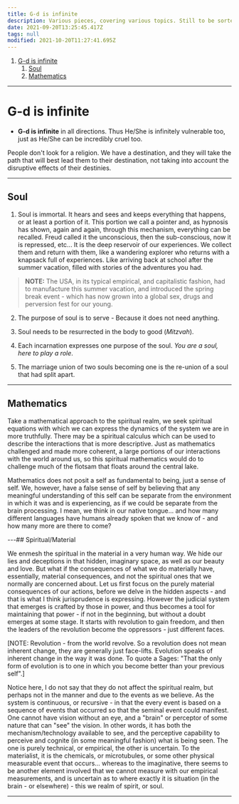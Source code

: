 ```yaml
---
title: G-d is infinite
description: Various pieces, covering various topics. Still to be sorted properly.
date: 2021-09-20T13:25:45.417Z
tags: null
modified: 2021-10-20T11:27:41.695Z
---
```


1. [G-d is infinite](#g-d-is-infinite)
   1. [Soul](#soul)
   2. [Mathematics](#mathematics)

---

# G-d is infinite

- **G-d is infinite** in all directions. Thus He/She is infinitely vulnerable too, just as He/She can be incredibly cruel too.

People don't look for a religion. We have a destination, and they will take the path that will best lead them to their destination, not taking into account the disruptive effects of their destinies.

---

## Soul

1. Soul is immortal.
   It hears and sees and keeps everything that happens, or at least a portion of it. This portion we call a pointer and, as hypnosis has shown, again and again, through this mechanism, everything can be recalled. Freud called it the unconscious, then the sub-conscious, now it is repressed, etc... It is the deep reservoir of our experiences. We collect them and return with them, like a wandering explorer who returns with a knapsack full of experiences. Like arriving back at school after the summer vacation, filled with stories of the adventures you had.

> **NOTE:** The USA, in its typical empirical, and capitalistic fashion, had to manufacture this summer vacation, and introduced the spring break event - which has now grown into a global sex, drugs and perversion fest for our young.

2. The purpose of soul is to serve -
   Because it does not need anything.

3. Soul needs to be resurrected in the body to good (_Mitzvah_).
4. Each incarnation expresses one purpose of the soul.
   _You are a soul, here to play a role_.
5. The marriage union of two souls becoming one is the re-union of a soul that had split apart.

---

## Mathematics

Take a mathematical approach to the spiritual realm, we seek spiritual equations with which we can express the dynamics of the system we are in more truthfully. There may be a spiritual calculus which can be used to describe the interactions that is more descriptive. Just as mathematics challenged and made more coherent, a large portions of our interactions with the world around us, so this spiritual mathematics would do to challenge much of the flotsam that floats around the central lake.

Mathematics does not posit a self as fundamental to being, just a sense of self. We, however, have a false sense of self by believing that any meaningful understanding of this self can be separate from the environment in which it was and is experiencing, as if we could be separate from the brain processing. I mean, we think in our native tongue... and how many different languages have humans already spoken that we know of - and how many more are there to come?

---## Spiritual/Material

We enmesh the spiritual in the material in a very human way. We hide our lies and deceptions in that hidden, imaginary space, as well as our beauty and love. But what if the consequences of what we do materially have, essentially, material consequences, and not the spiritual ones that we normally are concerned about. Let us first focus on the purely material consequences of our actions, before we delve in the hidden aspects - and that is what I think jurisprudence is expressing. However the judicial system that emerges is crafted by those in power, and thus becomes a tool for maintaining that power - if not in the beginning, but without a doubt emerges at some stage. It starts with revolution to gain freedom, and then the leaders of the revolution become the oppressors - just different faces.

[NOTE: Revolution - from the world revolve. So a revolution does not mean inherent change, they are generally just face-lifts. Evolution speaks of inherent change in the way it was done. To quote a Sages: "That the only form of evolution is to one in which you become better than your previous self".]

Notice here, I do not say that they do not affect the spiritual realm, but perhaps not in the manner and due to the events as we believe. As the system is continuous, or recursive - in that the every event is based on a sequence of events that occurred so that the seminal event could manifest. One cannot have vision without an eye, and a "brain" or perceptor of some nature that can "see" the vision. In other words, it has both the mechanism/technology available to see, and the perceptive capability to perceive and cognite (in some meaningful fashion) what is being seen. The one is purely technical, or empirical, the other is uncertain. To the materialist, it is the chemicals, or microtubules, or some other physical measurable event that occurs... whereas to the imaginative, there seems to be another element involved that we cannot measure with our empirical measurements, and is uncertain as to where exactly it is situation (in the brain - or elsewhere) - this we realm of spirit, or soul.

---
